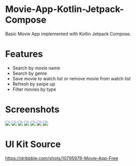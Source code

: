 # Movie-App-Kotlin-Jetpack-Compose
Basic Movie App implemented with Kotlin Jetpack Compose.

# Features
- Search by movie name
- Search by genre
- Save movie to watch list or remove movie from watch list
- Refresh by swipe up
- Filter movies by type

# Screenshots


![](./Screenshots/1.png)
![](./Screenshots/2.png)
![](./Screenshots/3.png)
![](./Screenshots/4.png)
![](./Screenshots/5.png)
![](./Screenshots/6.png)
![](./Screenshots/7.png)



# UI Kit Source
https://dribbble.com/shots/10795979-Movie-App-Free


